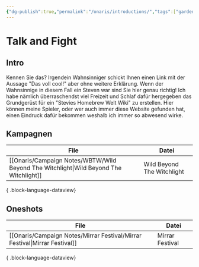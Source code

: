 ```yaml
---
{"dg-publish":true,"permalink":"/onaris/introductions/","tags":["gardenEntry"]}
---
```


# Talk and Fight
## Intro
Kennen Sie das?
Irgendein Wahnsinniger schickt Ihnen einen Link mit der Aussage "Das voll cool!" aber ohne weitere Erklärung. Wenn der Wahnsinnige in diesem Fall ein Steven war sind Sie hier genau richtig! Ich habe nämlich überraschendst viel Freizeit und Schlaf dafür hergegeben das Grundgerüst für ein "Stevies Homebrew Welt Wiki" zu erstellen. Hier können meine Spieler, oder wer auch immer diese Website gefunden hat, einen Eindruck dafür bekommen weshalb ich immer so abwesend wirke.

## Kampagnen
| File                                                                                     | Datei                      |
| ---------------------------------------------------------------------------------------- | -------------------------- |
| [[Onaris/Campaign Notes/WBTW/Wild Beyond The Witchlight\|Wild Beyond The Witchlight]] | Wild Beyond The Witchlight |

{ .block-language-dataview}
## Oneshots
| File                                                                          | Datei           |
| ----------------------------------------------------------------------------- | --------------- |
| [[Onaris/Campaign Notes/Mirrar Festival/Mirrar Festival\|Mirrar Festival]] | Mirrar Festival |

{ .block-language-dataview}
